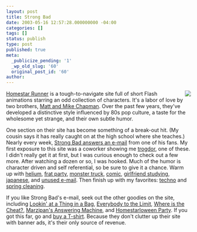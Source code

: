 ```yaml
---
layout: post
title: Strong Bad
date: 2003-05-16 12:57:28.000000000 -04:00
categories: []
tags: []
status: publish
type: post
published: true
meta:
  _publicize_pending: '1'
  _wp_old_slug: '60'
  original_post_id: '60'
author: 
---
```

<img src="/weblog/thumbnails/strongbad.jpg" align="right" style="margin-left:10px;" /><a href="http://www.homestarrunner.com">Homestar Runner</a> is a tough-to-navigate site full of short Flash animations starring an odd collection of characters.  It's a labor of love by two brothers, <a href="http://www.legionstudios.com/interviews/views/homestar/homestar.html">Matt and Mike Chapman</a>.  Over the past few years, they've developed a distinctive style influenced by 80s pop culture, a taste for the wholesome yet strange, and their own subtle humor.

One section on their site has become something of a break-out hit.  (My cousin says it has really caught on at the high school where she teaches.)  Nearly every week, <a href="http://www.homestarrunner.com/sbemail.html">Strong Bad answers an e-mail</a> from one of his fans.  My first exposure to this site was a coworker showing me <a href="http://www.homestarrunner.com/sbemail58.html">trogdor</a>, one of these.  I didn't really get it at first, but I was curious enough to check out a few more.  After watching a dozen or so, I was hooked.  Much of the humor is character driven and self referential, so be sure to give it a chance.  Warm up with <a href="http://www.homestarrunner.com/sbemail38.html">helium</a>, <a href="http://www.homestarrunner.com/sbemail49.html">frat party</a>, <a href="http://www.homestarrunner.com/sbemail61.html">monster truck</a>, <a href="http://www.homestarrunner.com/sbemail53.html">comic</a>, <a href="http://www.homestarrunner.com/sbemail17.html">girlfriend studying</a>, <a href="http://www.homestarrunner.com/sbemail57.html">japanese</a>, and <a href="http://www.homestarrunner.com/sbemail65.html">unused e-mail</a>.  Then finish up with my favorites: <a href="http://www.homestarrunner.com/sbemail45.html">techno</a> and <a href="http://www.homestarrunner.com/sbemail20.html">spring cleaning</a>.

If you like Strong Bad's e-mail, seek out the other goodies on the site, including <a href="http://www.homestarrunner.com/whatsinthebag.html">Lookin' at a Thing in a Bag</a>, <a href="http://www.homestarrunner.com/fhqwhgads.html">Everybody to the Limit</a>, <a href="http://www.homestarrunner.com/whereis.html">Where is the Cheat?</a>, <a href="http://www.homestarrunner.com/answer6.html">Marzipan's Answering Machine</a>, and <a href="http://www.homestarrunner.com/homestarloween.html">Homestarloween Party</a>.  If you got this far, go and <a href="http://store.yahoo.com/homestarrunner/tshirts1.html">buy a T-shirt</a>.  Because they don't clutter up their site with banner ads, it's their only source of revenue.

